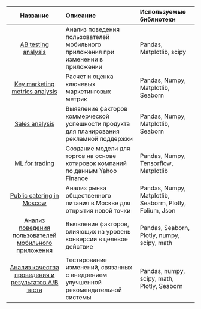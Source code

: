 | __Название__| Описание |Используемые библиотеки
|:-----------:|:-------------|:-----------|
|[AB testing analysis](https://github.com/TakhirRG/data-analysis/tree/main/AB%20testing%20analysis)| Анализ поведения пользователей мобильного приложения при изменении в приложении |Pandas, Matplotlib, scipy |
|[Key marketing metrics analysis](https://github.com/TakhirRG/data-analysis/blob/main/Key%20marketing%20metrics%20analysis.ipynb)|Расчет и оценка ключевых маркетинговых метрик|Pandas, Numpy, Matplotlib, Seaborn|Pandas, Numpy, Matplotlib|
|[Sales analysis](https://github.com/TakhirRG/data-analysis/blob/main/Sales%20analysis%20(games)%20for%20ads%20planning.ipynb)| Выявление факторов коммерческой успешности продукта для планирования рекламной поддержки|Pandas, Numpy, Matplotlib, Seaborn|
|[ML for trading](https://github.com/TakhirRG/data-analysis/blob/main/ML%20for%20trading.ipynb)| Создание модели для торгов на основе котировок компаний по данным Yahoo Finance |Pandas, Numpy, Tensorflow, Matplotlib|
|[Public catering in Moscow](https://github.com/TakhirRG/data-analysis/blob/main/Public%20catering%20in%20Moscow%20.ipynb)| Анализ рынка общественного питания в Москве для открытия новой точки|Pandas, Numpy, Matplotlib, Seaborm, Plotly, Folium, Json|
|[Анализ поведения пользователей мобильного приложения](https://github.com/TakhirRG/data-analysis/tree/main/Анализ%20поведения%20пользователей%20приложения)| Выявление факторов, влияющих на уровень конверсии в целевое действие| Pandas, Seaborn, Plotly, numpy, scipy, math|
|[Анализ качества проведения и результатов А/B теста](https://github.com/TakhirRG/data-analysis/tree/main/Анализ%20проведения%20и%20оценка%20результатов%20АВ%20теста)|Тестирование изменений, связанных с внедрением улучшенной рекомендательной системы| Pandas, numpy, scipy, math, Plotly, Seaborn|
